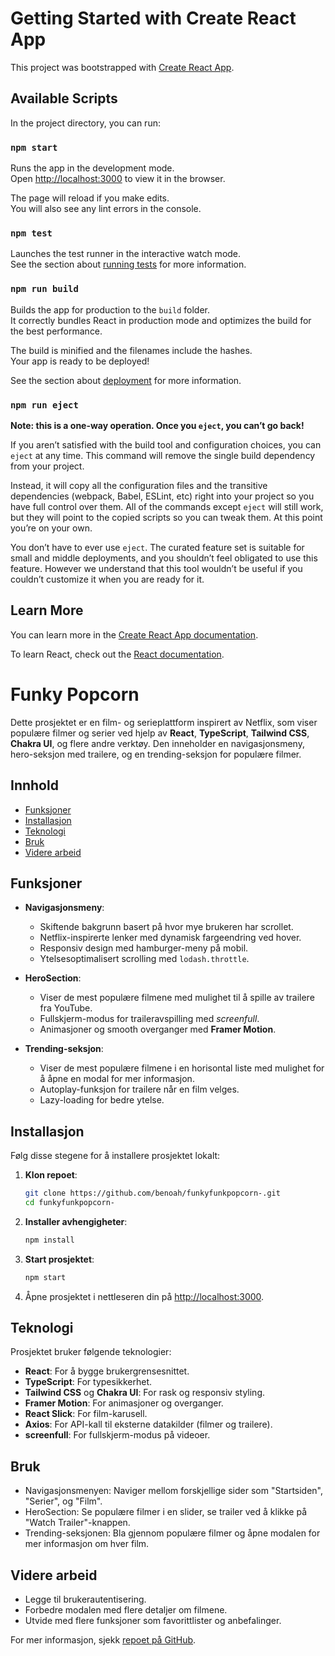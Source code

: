 # Getting Started with Create React App

This project was bootstrapped with [Create React App](https://github.com/facebook/create-react-app).

## Available Scripts

In the project directory, you can run:

### `npm start`

Runs the app in the development mode.\
Open [http://localhost:3000](http://localhost:3000) to view it in the browser.

The page will reload if you make edits.\
You will also see any lint errors in the console.

### `npm test`

Launches the test runner in the interactive watch mode.\
See the section about [running tests](https://facebook.github.io/create-react-app/docs/running-tests) for more information.

### `npm run build`

Builds the app for production to the `build` folder.\
It correctly bundles React in production mode and optimizes the build for the best performance.

The build is minified and the filenames include the hashes.\
Your app is ready to be deployed!

See the section about [deployment](https://facebook.github.io/create-react-app/docs/deployment) for more information.

### `npm run eject`

**Note: this is a one-way operation. Once you `eject`, you can’t go back!**

If you aren’t satisfied with the build tool and configuration choices, you can `eject` at any time. This command will remove the single build dependency from your project.

Instead, it will copy all the configuration files and the transitive dependencies (webpack, Babel, ESLint, etc) right into your project so you have full control over them. All of the commands except `eject` will still work, but they will point to the copied scripts so you can tweak them. At this point you’re on your own.

You don’t have to ever use `eject`. The curated feature set is suitable for small and middle deployments, and you shouldn’t feel obligated to use this feature. However we understand that this tool wouldn’t be useful if you couldn’t customize it when you are ready for it.

## Learn More

You can learn more in the [Create React App documentation](https://facebook.github.io/create-react-app/docs/getting-started).

To learn React, check out the [React documentation](https://reactjs.org/).

# Funky Popcorn

Dette prosjektet er en film- og serieplattform inspirert av Netflix, som viser populære filmer og serier ved hjelp av **React**, **TypeScript**, **Tailwind CSS**, **Chakra UI**, og flere andre verktøy. Den inneholder en navigasjonsmeny, hero-seksjon med trailere, og en trending-seksjon for populære filmer.

## Innhold

- [Funksjoner](#funksjoner)
- [Installasjon](#installasjon)
- [Teknologi](#teknologi)
- [Bruk](#bruk)
- [Videre arbeid](#videre-arbeid)

## Funksjoner

- **Navigasjonsmeny**:
  - Skiftende bakgrunn basert på hvor mye brukeren har scrollet.
  - Netflix-inspirerte lenker med dynamisk fargeendring ved hover.
  - Responsiv design med hamburger-meny på mobil.
  - Ytelsesoptimalisert scrolling med `lodash.throttle`.
- **HeroSection**:

  - Viser de mest populære filmene med mulighet til å spille av trailere fra YouTube.
  - Fullskjerm-modus for traileravspilling med _screenfull_.
  - Animasjoner og smooth overganger med **Framer Motion**.

- **Trending-seksjon**:
  - Viser de mest populære filmene i en horisontal liste med mulighet for å åpne en modal for mer informasjon.
  - Autoplay-funksjon for trailere når en film velges.
  - Lazy-loading for bedre ytelse.

## Installasjon

Følg disse stegene for å installere prosjektet lokalt:

1. **Klon repoet**:

   ```bash
   git clone https://github.com/benoah/funkyfunkpopcorn-.git
   cd funkyfunkpopcorn-
   ```

2. **Installer avhengigheter**:

   ```bash
   npm install
   ```

3. **Start prosjektet**:

   ```bash
   npm start
   ```

4. Åpne prosjektet i nettleseren din på [http://localhost:3000](http://localhost:3000).

## Teknologi

Prosjektet bruker følgende teknologier:

- **React**: For å bygge brukergrensesnittet.
- **TypeScript**: For typesikkerhet.
- **Tailwind CSS** og **Chakra UI**: For rask og responsiv styling.
- **Framer Motion**: For animasjoner og overganger.
- **React Slick**: For film-karusell.
- **Axios**: For API-kall til eksterne datakilder (filmer og trailere).
- **screenfull**: For fullskjerm-modus på videoer.

## Bruk

- Navigasjonsmenyen: Naviger mellom forskjellige sider som "Startsiden", "Serier", og "Film".
- HeroSection: Se populære filmer i en slider, se trailer ved å klikke på "Watch Trailer"-knappen.
- Trending-seksjonen: Bla gjennom populære filmer og åpne modalen for mer informasjon om hver film.

## Videre arbeid

- Legge til brukerautentisering.
- Forbedre modalen med flere detaljer om filmene.
- Utvide med flere funksjoner som favorittlister og anbefalinger.

For mer informasjon, sjekk [repoet på GitHub](https://github.com/benoah/funkyfunkpopcorn-/tree/main/src).
